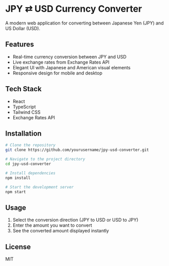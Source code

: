 # JPY ⇄ USD Currency Converter

A modern web application for converting between Japanese Yen (JPY) and US Dollar (USD).

## Features

- Real-time currency conversion between JPY and USD
- Live exchange rates from Exchange Rates API
- Elegant UI with Japanese and American visual elements
- Responsive design for mobile and desktop

## Tech Stack

- React
- TypeScript
- Tailwind CSS
- Exchange Rates API

## Installation

```bash
# Clone the repository
git clone https://github.com/yourusername/jpy-usd-converter.git

# Navigate to the project directory
cd jpy-usd-converter

# Install dependencies
npm install

# Start the development server
npm start
```

## Usage

1. Select the conversion direction (JPY to USD or USD to JPY)
2. Enter the amount you want to convert
3. See the converted amount displayed instantly

## License

MIT